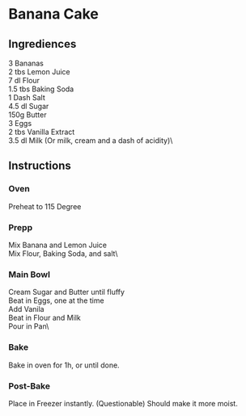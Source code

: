 # Banana Cake

## Ingrediences
3 Bananas \
2 tbs Lemon Juice\
7 dl Flour\
1.5 tbs Baking Soda\
1 Dash Salt\
4.5 dl Sugar\
150g Butter\
3 Eggs\
2 tbs Vanilla Extract\
3.5 dl Milk (Or milk, cream and a dash of acidity)\


## Instructions
### Oven 
Preheat to 115 Degree
### Prepp
Mix Banana and Lemon Juice\
Mix Flour, Baking Soda, and salt\
### Main Bowl
Cream Sugar and Butter until fluffy\
Beat in Eggs, one at the time\
Add Vanila\
Beat in Flour and Milk\
Pour in Pan\
### Bake
Bake in oven for 1h, or until done.
### Post-Bake
Place in Freezer instantly. (Questionable) Should make it more moist.
